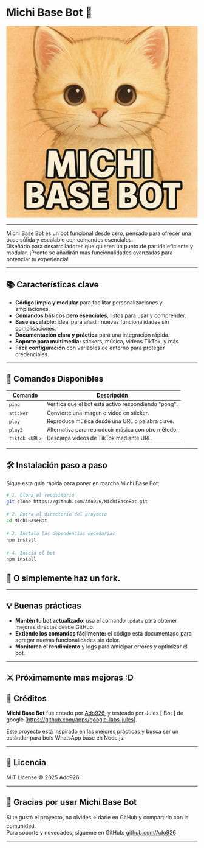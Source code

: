 # Michi Base Bot 🚀

![Michi Base Bot Menu](https://raw.githubusercontent.com/Ado926/WirksiBoxFiles/main/1749661095010-fyrz5r-1749661072633-fd9d32.jpg)

---

Michi Base Bot es un bot funcional desde cero, pensado para ofrecer una base sólida y escalable con comandos esenciales.  
Diseñado para desarrolladores que quieren un punto de partida eficiente y modular. ¡Pronto se añadirán más funcionalidades avanzadas para potenciar tu experiencia!

---

## 📚 Características clave

- **Código limpio y modular** para facilitar personalizaciones y ampliaciones.  
- **Comandos básicos pero esenciales**, listos para usar y comprender.  
- **Base escalable:** ideal para añadir nuevas funcionalidades sin complicaciones.  
- **Documentación clara y práctica** para una integración rápida.  
- **Soporte para multimedia:** stickers, música, videos TikTok, y más.  
- **Fácil configuración** con variables de entorno para proteger credenciales.

---

## 🚀 Comandos Disponibles

| Comando         | Descripción                                     |
|-----------------|------------------------------------------------|
| `ping`          | Verifica que el bot está activo respondiendo "pong". |
| `sticker`       | Convierte una imagen o video en sticker.       |
| `play`          | Reproduce música desde una URL o palabra clave.|
| `play2`         | Alternativa para reproducir música con otro método. |
| `tiktok <URL>`  | Descarga videos de TikTok mediante URL.        |

---

## 🛠️ Instalación paso a paso

Sigue esta guía rápida para poner en marcha Michi Base Bot:

```bash
# 1. Clona el repositorio
git clone https://github.com/Ado926/MichiBaseBot.git

# 2. Entra al directorio del proyecto
cd MichiBaseBot

# 3. Instala las dependencias necesarias
npm install

# 4. Inicia el bot
npm install
```
## 👤 O simplemente haz un fork.
---

## 💡 Buenas prácticas

- **Mantén tu bot actualizado**: usa el comando `update` para obtener mejoras directas desde GitHub.  
- **Extiende los comandos fácilmente:** el código está documentado para agregar nuevas funcionalidades sin dolor.  
- **Monitorea el rendimiento** y logs para anticipar errores y optimizar el bot.

---
⚔️ Próximamente mas mejoras :D
---

## 🙌 Créditos

**Michi Base Bot** fue creado  por [Ado926](https://github.com/Ado926), y testeado por Jules [ Bot ] de google [https://github.com/apps/google-labs-jules].

Este proyecto está inspirado en las mejores prácticas y busca ser un estándar para bots WhatsApp base en Node.js.

---

## 📜 Licencia

MIT License © 2025 Ado926

---

## 🎉 Gracias por usar Michi Base Bot

Si te gustó el proyecto, no olvides ⭐ darle en GitHub y compartirlo con la comunidad.  
Para soporte y novedades, sígueme en GitHub: [github.com/Ado926](https://github.com/Ado926)

---
